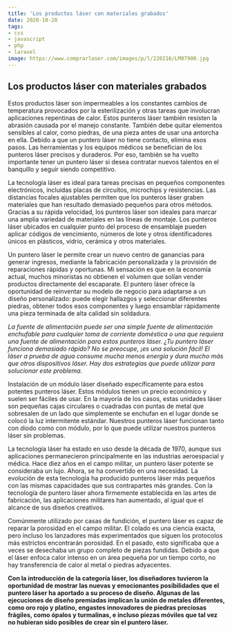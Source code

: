 ```yaml
---
title: 'Los productos láser con materiales grabados'
date: 2020-10-28
tags:
- css
- javascript
- php
- laravel
image: https://www.comprarlaser.com/images/p/l/220216/LM07900.jpg
---
```

## Los productos láser con materiales grabados

Estos productos láser son impermeables a los constantes cambios de temperatura provocados por la esterilización y otras tareas que involucran aplicaciones repentinas de calor. Estos punteros láser también resisten la abrasión causada por el manejo constante. También debe quitar elementos sensibles al calor, como piedras, de una pieza antes de usar una antorcha en ella. Debido a que un puntero láser no tiene contacto, elimina esos pasos. Las herramientas y los equipos médicos se benefician de los punteros láser precisos y duraderos. Por eso, también se ha vuelto importante tener un puntero láser si desea contratar nuevos talentos en el banquillo y seguir siendo competitivo.

La tecnología láser es ideal para tareas precisas en pequeños componentes electrónicos, incluidas placas de circuitos, microchips y resistencias. Las distancias focales ajustables permiten que los punteros láser graben materiales que han resultado demasiado pequeños para otros métodos. Gracias a su rápida velocidad, los punteros láser son ideales para marcar una amplia variedad de materiales en las líneas de montaje. Los punteros láser ubicados en cualquier punto del proceso de ensamblaje pueden aplicar códigos de vencimiento, números de lote y otros identificadores únicos en plásticos, vidrio, cerámica y otros materiales.

Un puntero láser le permite crear un nuevo centro de ganancias para generar ingresos, mediante la fabricación personalizada y la provisión de reparaciones rápidas y oportunas. Mi sensación es que en la economía actual, muchos minoristas no obtienen el volumen que solían vender productos directamente del escaparate. El puntero láser ofrece la oportunidad de reinventar su modelo de negocio para adaptarse a un diseño personalizado: puede elegir hallazgos y seleccionar diferentes piedras, obtener todos esos componentes y luego ensamblar rápidamente una pieza terminada de alta calidad sin soldadura.

*La fuente de alimentación puede ser una simple fuente de alimentación enchufable para cualquier toma de corriente doméstica o una que requiera una fuente de alimentación para estos punteros láser. ¿Tu puntero láser funciona demasiado rápido? No se preocupe, ¡es una solución fácil! El láser a prueba de agua consume mucha menos energía y dura mucho más que otros dispositivos láser. Hay dos estrategias que puede utilizar para solucionar este problema.*

Instalación de un módulo láser diseñado específicamente para estos potentes punteros láser. Estos módulos tienen un precio económico y suelen ser fáciles de usar. En la mayoría de los casos, estas unidades láser son pequeñas cajas circulares o cuadradas con puntas de metal que sobresalen de un lado que simplemente se enchufan en el lugar donde se colocó la luz intermitente estándar. Nuestros punteros láser funcionan tanto con diodo como con módulo, por lo que puede utilizar nuestros punteros láser sin problemas.

La tecnología láser ha estado en uso desde la década de 1970, aunque sus aplicaciones permanecieron principalmente en las industrias aeroespacial y médica. Hace diez años en el campo militar, un puntero láser potente se consideraba un lujo. Ahora, se ha convertido en una necesidad. La evolución de esta tecnología ha producido punteros láser más pequeños con las mismas capacidades que sus contrapartes más grandes. Con la tecnología de puntero láser ahora firmemente establecida en las artes de fabricación, las aplicaciones militares han aumentado, al igual que el alcance de sus diseños creativos.

Comúnmente utilizado por casas de fundición, el puntero láser es capaz de reparar la porosidad en el campo militar. El colado es una ciencia exacta, pero incluso los lanzadores más experimentados que siguen los protocolos más estrictos encontrarán porosidad. En el pasado, esto significaba que a veces se desechaba un grupo completo de piezas fundidas. Debido a que el láser enfoca calor intenso en un área pequeña por un tiempo corto, no hay transferencia de calor al metal o piedras adyacentes.

**Con la introducción de la categoría láser, los diseñadores tuvieron la oportunidad de mostrar las nuevas y emocionantes posibilidades que el puntero láser ha aportado a su proceso de diseño. Algunas de las ejecuciones de diseño premiadas implican la unión de metales diferentes, como oro rojo y platino, engastes innovadores de piedras preciosas frágiles, como ópalos y turmalinas, e incluso piezas móviles que tal vez no hubieran sido posibles de crear sin el puntero láser.**
